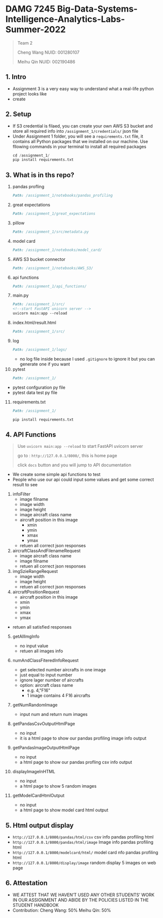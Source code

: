 # DAMG 7245 Big-Data-Systems-Intelligence-Analytics-Labs-Summer-2022

> Team 2
> 
> Cheng Wang NUID: 001280107
> 
> Meihu Qin NUID: 002190486

<!-- Todo: Change this README file for Assignemnt 2 -->

## 1. Intro

- Assignment 3 is a very easy way to understand what a real-life python project looks like
- create

## 2. Setup

- If S3 credential is filaed, you can create your own AWS S3 bucket and store all required info into `/assignment_1/credentials/` json file
- Under Assignment 1 folder, you will see a `requirements.txt` file, it contains all Python packages that we installed on our machine.  Use fllowing commands in your terminal to install all required packages
  ```python
  cd /assignment_1/
  pip install requirements.txt
  ```

## 3. What is in ths repo?

1. pandas profling
   ```markdown
   Path: /assignment_1/notebooks/pandas_profiling
   ```
2. great expectations
   ```markdown
   Path: /assignment_1/great_expectations
   ```
3. pillow
   ```markdown
   Path: /assignment_1/src/metadata.py
   ```
4. model card
   ```markdown
   Path: /assignment_1/notebooks/model_card/
   ```
5. AWS S3 bucket connector
   ```markdown
   Path: /assignment_1/notebooks/AWS_S3/
   ```
6. api functions
   ```markdown
   Path: /assignment_1/api_functions/
   ```
7. main.py
   ```markdown
   Path: /assignment_1/src/
   <!--start FastAPI unicorn server -->
   uvicorn main:app --reload 
   ```
8. index.html/result.html
   ```markdown
   Path: /assignment_1/src/
   ```
9. log
   ```markdown
   Path: /assignment_1/logs/
   ```
   - no log file inside because I used `.gitignore` to ignore it but you can generate one if you want
10. pytest
    ```markdown
    Path: /assignment_1/
    ```

- pytest confguration py file
- pytest data test py file

11. requirements.txt
    ```markdown
    Path: /assignment_1/
    
    pip install requirements.txt 
    ```

## 4. API Functions

> Use `uvicorn main:app --reload` to start FastAPI uvicorn server
> 
> go to : `http://127.0.0.1/8000/`, this is home page
> 
> click `docs` button and you will jump to API documentation

- We create some simple api functions to test
- People who use our api could input some values and get some correct result to see

1. infoFilter
   - image filname
   - image width
   - image height
   - image aircraft class name
   - aircraft position in this image
     - xmin
     - ymin
     - xmax
     - ymax
   - retuen all correct json responses
2. aircraftClassAndFilenameRequest
   - image aircraft class name
   - image filname
   - retuen all correct json responses
3. imgSzieRangeRequest
   - image width
   - image height
   - retuen all correct json responses
4. aircraftPositionRequest
   - aircraft position in this image
   - xmin
   - ymin
   - xmax
   - ymax

- retuen all satisfied responses

5. getAllImgInfo
   - no input value
   - retuen all images info
6. numAndClassFiteredInfoRequest
   - get selected number aircrafts in one image
   - just equal to input number
   - ignore lager number of aircrafts
   - option: aircraft class name
     - e.g. 4,"F16"
     - 1 image contains 4 F16 aircrafts
7. getNumRandomImage
   - input num and return num images

8. getPandasCsvOutputHtmlPage
   - no input
   - it is a html page to show our pandas profiling image info output

9. getPandasImageOutputHtmlPage
   - no input
   - a html page to show our pandas profling csv info output

10. displayImageInHTML
    - no input
    - a html page to show 5 random images

11. getModelCardHtmlOutput
    - no input
    - a html page to show model card html output

## 5. Html output display

- `http://127.0.0.1/8000/pandas/html/csv` csv info pandas profiling html
- `http://127.0.0.1/8000/pandas/html/image` Image info pandas profiling html
- `http://127.0.0.1/8000/modelcard/html/` model card nfo pandas profiling html
- `http://127.0.0.1/8000/display/image` random display 5 images on web page

## 6. Attestation 
- WE ATTEST THAT WE HAVEN’T USED ANY OTHER STUDENTS’ WORK IN OUR ASSIGNMENT AND ABIDE BY THE POLICIES LISTED IN THE STUDENT HANDBOOK
- Contribution: Cheng Wang: 50% Meihu Qin: 50%
